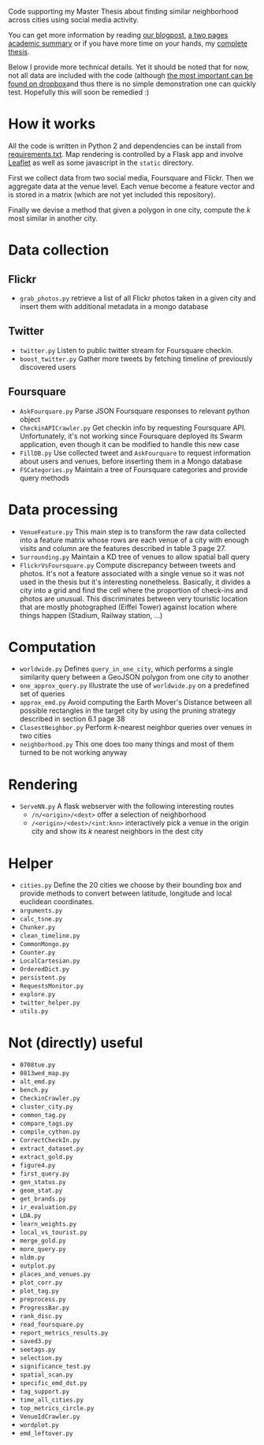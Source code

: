 Code supporting my Master Thesis about finding similar neighborhood across cities using social media activity.

You can get more information by reading [our blogpost](http://northernbytes.co/2014/11/25/similar-neighborhoods/), [a two pages academic summary](http://geraud.so/neighborhoods.pdf) or if you have more time on your hands, my [complete thesis](https://aaltodoc.aalto.fi/handle/123456789/13900).

Below I provide more technical details. Yet it should be noted that for now, not all data are included with the code (although [the most important can be found on dropbox](https://dl.dropboxusercontent.com/u/23609132/cities_features_matrix.zip)and thus there is no simple demonstration one can quickly test. Hopefully this will soon be remedied :)

How it works
====================

All the code is written in Python 2 and dependencies can be install from [requirements.txt](requirements.txt). Map rendering is controlled by a Flask app and involve [Leaflet](http://leafletjs.com/) as well as some javascript in the `static` directory.

First we collect data from two social media, Foursquare and Flickr. Then we aggregate data at the venue level. Each venue become a feature vector and is stored in a matrix (which are not yet included this repository).

Finally we devise a method that given a polygon in one city, compute the $k$ most similar in another city.

Data collection
========================

Flickr
------------------

- `grab_photos.py` retrieve a list of all Flickr photos taken in a given city and insert them with additional metadata in a mongo database

Twitter
------------------

- `twitter.py` Listen to public twitter stream for Foursquare checkin.
- `boost_twitter.py` Gather more tweets by fetching timeline of previously discovered users

Foursquare
------------------

- `AskFourquare.py` Parse JSON Foursquare responses to relevant python object
- `CheckinAPICrawler.py` Get checkin info by requesting Foursquare API. Unfortunately, it's not working since Foursquare deployed its Swarm application, even though it can be modified to handle this new case
- `FillDB.py` Use collected tweet and `AskFourquare` to request information about users and venues, before inserting them in a Mongo database
- `FSCategories.py` Maintain a tree of Foursquare categories and provide query methods 

Data processing
========================

- `VenueFeature.py` This main step is to transform the raw data collected into a feature matrix whose rows are each venue of a city with enough visits and column are the features described in table 3 page 27.
- `Surrounding.py` Maintain a KD tree of venues to allow spatial ball query
- `FlickrVsFoursquare.py` Compute discrepancy between tweets and photos. It's not a feature associated with a single venue so it was not used in the thesis but it's interesting nonetheless. Basically, it divides a city into a grid and find the cell where the proportion of check-ins and photos are unusual. This discriminates between very touristic location that are mostly photographed (Eiffel Tower) against location where things happen (Stadium, Railway station, …)

Computation
========================

- `worldwide.py` Defines `query_in_one_city`, which performs a single similarity query between a GeoJSON polygon from one city to another
- `one_approx_query.py` Illustrate the use of `worldwide.py` on a predefined set of queries
- `approx_emd.py` Avoid computing the Earth Mover's Distance between all possible rectangles in the target city by using the pruning strategy described in section 6.1 page 38
- `ClosestNeighbor.py` Perform $k$-nearest neighbor queries over venues in two cities
- `neighborhood.py` This one does too many things and most of them turned to be not working anyway

Rendering
========================
- `ServeNN.py` A flask webserver with the following interesting routes
	* `/n/<origin>/<dest>` offer a selection of neighborhood
	* `/<origin>/<dest>/<int:knn>` interactively pick a venue in the origin city and show its $k$ nearest neighbors in the dest city 

Helper
========================

- `cities.py` Define the 20 cities we choose by their bounding box and provide methods to convert between latitude, longitude and local euclidean coordinates.
- `arguments.py`
- `calc_tsne.py`
- `Chunker.py`
- `clean_timeline.py`
- `CommonMongo.py`
- `Counter.py`
- `LocalCartesian.py`
- `OrderedDict.py`
- `persistent.py`
- `RequestsMonitor.py`
- `explore.py`
- `twitter_helper.py`
- `utils.py`

Not (directly) useful
========================
- `0708tue.py`
- `0813wed_map.py`
- `alt_emd.py`
- `bench.py`
- `CheckinCrawler.py`
- `cluster_city.py`
- `common_tag.py`
- `compare_tags.py`
- `compile_cython.py`
- `CorrectCheckIn.py`
- `extract_dataset.py`
- `extract_gold.py`
- `figure4.py`
- `first_query.py`
- `gen_status.py`
- `geom_stat.py`
- `get_brands.py`
- `ir_evaluation.py`
- `LDA.py`
- `learn_weights.py`
- `local_vs_tourist.py`
- `merge_gold.py`
- `more_query.py`
- `nldm.py`
- `outplot.py`
- `places_and_venues.py`
- `plot_corr.py`
- `plot_tag.py`
- `preprocess.py`
- `ProgressBar.py`
- `rank_disc.py`
- `read_foursquare.py`
- `report_metrics_results.py`
- `saved3.py`
- `seetags.py`
- `selection.py`
- `significance_test.py`
- `spatial_scan.py`
- `specific_emd_dst.py`
- `tag_support.py`
- `time_all_cities.py`
- `top_metrics_circle.py`
- `VenueIdCrawler.py`
- `wordplot.py`
- `emd_leftover.py`

